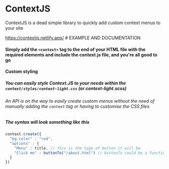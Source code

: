 # ContextJS
ContextJS is a dead simple library to quickly add custom context menus to your site

https://contextjs.netlify.app/ # EXAMPLE AND DOCUMENTATION

#### Simply add the `<context>` tag to the end of your HTML file with the required elements and include the context.js file, and you're all good to go


#### Custom styling
##### You can easily style Context.JS to your needs within the `context/styles/context-light.css` (or context-light.scss)


###### An API is on the way to easily create custom menus without the need of manually adding the `context` tag or having to customise the CSS files
##### The syntax will look something like this
```js
context.create({
  "bg-color" : "red",
  "options" : {
    "Menu" : title, // this is the type of button it will be
    "Click me" : buttonTo("/about.html") // buttonTo could be a function to go to another page
  }
})
```
